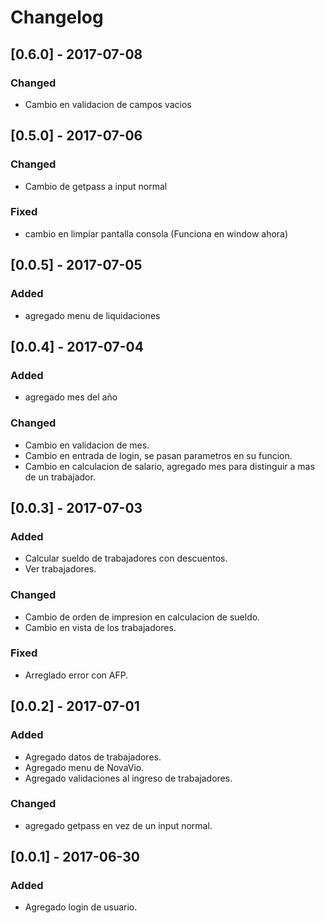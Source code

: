 # Changelog

## [0.6.0] - 2017-07-08
### Changed
- Cambio en validacion de campos vacios

## [0.5.0] - 2017-07-06
### Changed
- Cambio de getpass a input normal
### Fixed
- cambio en limpiar pantalla consola (Funciona en window ahora)


## [0.0.5] - 2017-07-05
### Added
- agregado menu de liquidaciones


## [0.0.4] - 2017-07-04
### Added
- agregado mes del año
### Changed
- Cambio en validacion de mes.
- Cambio en entrada de login, se pasan parametros en su funcion.
- Cambio en calculacion de salario, agregado mes para distinguir a mas de un trabajador.


## [0.0.3] - 2017-07-03
### Added
- Calcular sueldo de trabajadores con descuentos.
- Ver trabajadores.
### Changed
- Cambio de orden de impresion en calculacion de sueldo.
- Cambio en vista de los trabajadores.
### Fixed
- Arreglado error con AFP.


## [0.0.2] - 2017-07-01
### Added
- Agregado datos de trabajadores.
- Agregado menu de NovaVio.
- Agregado validaciones al ingreso de trabajadores.
### Changed
- agregado getpass en vez de un input normal.


## [0.0.1] - 2017-06-30
### Added
- Agregado login de usuario.

